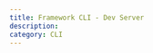 ```yaml
---
title: Framework CLI - Dev Server
description: 
category: CLI
---
```


<!-- @include: ../../../../packages/cli/docs/dev-server.md -->